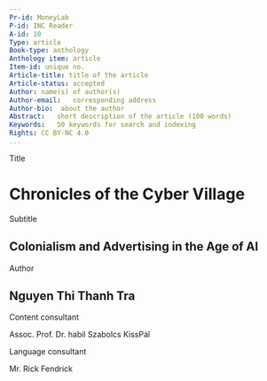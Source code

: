 ```yaml
---
Pr-id: MoneyLab
P-id: INC Reader
A-id: 10
Type: article
Book-type: anthology
Anthology item: article
Item-id: unique no.
Article-title: title of the article
Article-status: accepted
Author: name(s) of author(s)
Author-email:   corresponding address
Author-bio:  about the author
Abstract:   short description of the article (100 words)
Keywords:   50 keywords for search and indexing
Rights: CC BY-NC 4.0
...
```



Title

# Chronicles of the Cyber Village

Subtitle

## Colonialism and Advertising in the Age of AI

Author

## Nguyen Thi Thanh Tra

Content consultant

Assoc. Prof. Dr. habil Szabolcs KissPál

Language consultant

Mr. Rick Fendrick
